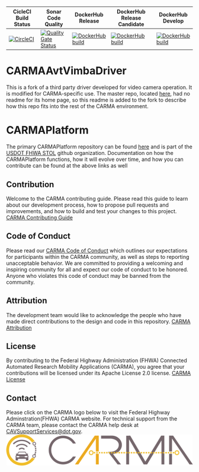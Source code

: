 | CicleCI Build Status | Sonar Code Quality | DockerHub Release | DockerHub Release Candidate | DockerHub Develop |
|------|-----|-----|-----|-----|
[![CircleCI](https://img.shields.io/circleci/build/gh/usdot-fhwa-stol/avt_vimba_camera/develop?label=CircleCI)](https://app.circleci.com/pipelines/github/usdot-fhwa-stol/avt_vimba_camera?branch=develop) | [![Quality Gate Status](https://sonarcloud.io/api/project_badges/measure?project=usdot-fhwa-stol_CARMAAvtVimbaDriver&metric=alert_status)](https://sonarcloud.io/dashboard?id=usdot-fhwa-stol_CARMAAvtVimbaDriver) | [![DockerHub build](https://github.com/usdot-fhwa-stol/avt_vimba_camera/actions/workflows/dockerhub.yml/badge.svg?branch=carma-system-4.5.0)](https://github.com/usdot-fhwa-stol/avt_vimba_camera/actions/workflows/dockerhub.yml) | [![DockerHub build](https://github.com/usdot-fhwa-stol/avt_vimba_camera/actions/workflows/dockerhub.yml/badge.svg?branch=release/lavida)](https://github.com/usdot-fhwa-stol/avt_vimba_camera/actions/workflows/dockerhub.yml)| [![DockerHub build](https://github.com/usdot-fhwa-stol/avt_vimba_camera/actions/workflows/dockerhub.yml/badge.svg?branch=develop)](https://github.com/usdot-fhwa-stol/avt_vimba_camera/actions/workflows/dockerhub.yml)

# CARMAAvtVimbaDriver
This is a fork of a third party driver developed for video camera operation.  It is modified for CARMA-specific use.  The master repo, located [here](https://github.com/srv/avt_vimba_camera), had no readme for its home page, so this readme is added to the fork to describe how this repo fits into the rest of the CARMA environment.

# CARMAPlatform
The primary CARMAPlatform repository can be found [here](https://github.com/usdot-fhwa-stol/carma-platform) and is part of the [USDOT FHWA STOL](https://github.com/usdot-fhwa-stol/)
github organization. Documentation on how the CARMAPlatform functions, how it will evolve over time, and how you can contribute can be found at the above links as well

## Contribution
Welcome to the CARMA contributing guide. Please read this guide to learn about our development process, how to propose pull requests and improvements, and how to build and test your changes to this project. [CARMA Contributing Guide](https://github.com/usdot-fhwa-stol/carma-platform/blob/develop/Contributing.md) 

## Code of Conduct 
Please read our [CARMA Code of Conduct](https://github.com/usdot-fhwa-stol/carma-platform/blob/develop/Code_of_Conduct.md) which outlines our expectations for participants within the CARMA community, as well as steps to reporting unacceptable behavior. We are committed to providing a welcoming and inspiring community for all and expect our code of conduct to be honored. Anyone who violates this code of conduct may be banned from the community.

## Attribution
The development team would like to acknowledge the people who have made direct contributions to the design and code in this repository. [CARMA Attribution](https://github.com/usdot-fhwa-stol/carma-platform/blob/develop/ATTRIBUTION.txt) 

## License
By contributing to the Federal Highway Administration (FHWA) Connected Automated Research Mobility Applications (CARMA), you agree that your contributions will be licensed under its Apache License 2.0 license. [CARMA License](https://github.com/usdot-fhwa-stol/carma-platform/blob/develop/docs/License.md) 

## Contact
Please click on the CARMA logo below to visit the Federal Highway Adminstration(FHWA) CARMA website. For technical support from the CARMA team, please contact the CARMA help desk at CAVSupportServices@dot.gov.
[![CARMA Image](https://raw.githubusercontent.com/usdot-fhwa-stol/carma-platform/develop/docs/image/CARMA_icon.png)](https://highways.dot.gov/research/research-programs/operations/CARMA)
